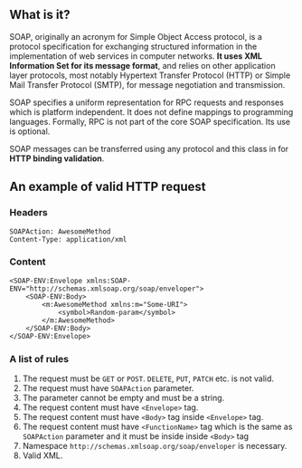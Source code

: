 ## What is it?

SOAP, originally an acronym for Simple Object Access protocol, is a protocol specification for exchanging structured information in the implementation of web services in computer networks. **It uses XML Information Set for its message format**, and relies on other application layer protocols, most notably Hypertext Transfer Protocol (HTTP) or Simple Mail Transfer Protocol (SMTP), for message negotiation and transmission.

SOAP specifies a uniform representation for RPC requests and responses which is platform independent. It does not define mappings to programming languages. Formally, RPC is not part of the core SOAP specification. Its use is optional.

SOAP messages can be transferred using any protocol and this class in for **HTTP binding validation**.

## An example of valid HTTP request
### Headers
```
SOAPAction: AwesomeMethod
Content-Type: application/xml
```
### Content
```
<SOAP-ENV:Envelope xmlns:SOAP-ENV="http://schemas.xmlsoap.org/soap/enveloper">
	<SOAP-ENV:Body>
		<m:AwesomeMethod xmlns:m="Some-URI">
			<symbol>Random-param</symbol>
		</m:AwesomeMethod>
	</SOAP-ENV:Body>
</SOAP-ENV:Envelope>
```

### A list of rules

1. The request must be `GET` or `POST`. `DELETE`, `PUT`, `PATCH` etc. is not valid.
1. The request must have `SOAPAction` parameter.
1. The parameter cannot be empty and must be a string.
1. The request content must have `<Envelope>` tag.
1. The request content must have `<Body>` tag inside `<Envelope>` tag.
1. The request content must have `<FunctionName>` tag which is the same as `SOAPAction` parameter and it must be inside inside `<Body>` tag
1. Namespace `http://schemas.xmlsoap.org/soap/enveloper` is necessary.
1. Valid XML.

